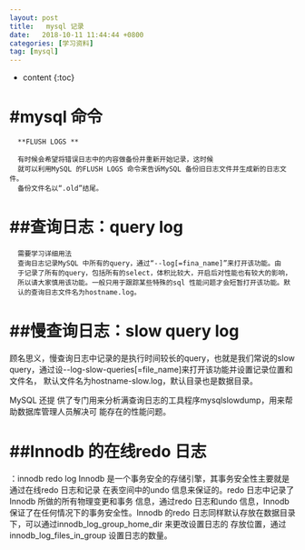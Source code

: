 ```yaml
---
layout: post
title:   mysql 记录
date:   2018-10-11 11:44:44 +0800
categories: [学习资料] 
tag: [mysql] 
---
```


* content
{:toc}


#mysql 命令
===============

      **FLUSH LOGS **
      
      有时候会希望将错误日志中的内容做备份并重新开始记录，这时候
      就可以利用MySQL 的FLUSH LOGS 命令来告诉MySQL 备份旧日志文件并生成新的日志文件。
      备份文件名以“.old”结尾。


##查询日志：query log
===============

      需要学习详细用法
      查询日志记录MySQL 中所有的query，通过“--log[=fina_name]”来打开该功能。由
      于记录了所有的query，包括所有的select，体积比较大，开启后对性能也有较大的影响，
      所以请大家慎用该功能。一般只用于跟踪某些特殊的sql 性能问题才会短暂打开该功能。默
      认的查询日志文件名为hostname.log。




##慢查询日志：slow query log
===============

顾名思义，慢查询日志中记录的是执行时间较长的query，也就是我们常说的slow
query，通过设--log-slow-queries[=file_name]来打开该功能并设置记录位置和文件名，
默认文件名为hostname-slow.log，默认目录也是数据目录。

MySQL 还提
供了专门用来分析满查询日志的工具程序mysqlslowdump，用来帮助数据库管理人员解决可
能存在的性能问题。


##Innodb 的在线redo 日志
===============
：innodb redo log
Innodb 是一个事务安全的存储引擎，其事务安全性主要就是通过在线redo 日志和记录
在表空间中的undo 信息来保证的。redo 日志中记录了Innodb 所做的所有物理变更和事务
信息，通过redo 日志和undo 信息，Innodb 保证了在任何情况下的事务安全性。Innodb 的redo
日志同样默认存放在数据目录下，可以通过innodb_log_group_home_dir 来更改设置日志的
存放位置，通过innodb_log_files_in_group 设置日志的数量。




